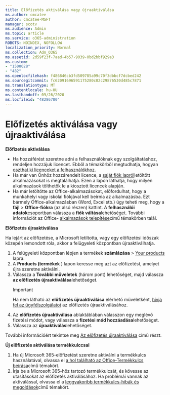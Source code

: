 ```yaml
---
title: Előfizetés aktiválása vagy újraaktiválása
ms.author: cmcatee
author: cmcatee-MSFT
manager: scotv
ms.audience: Admin
ms.topic: article
ms.service: o365-administration
ROBOTS: NOINDEX, NOFOLLOW
localization_priority: Normal
ms.collection: Adm_O365
ms.assetid: 2d59f23f-7aad-4b57-9039-0bd2bbf929a3
ms.custom:
- "1500028"
- "482"
ms.openlocfilehash: f486846cb3fd509785a99c70f3dbbcf7dcbed242
ms.sourcegitcommit: fc62091696591175280c02c29876530d485c7871
ms.translationtype: MT
ms.contentlocale: hu-HU
ms.lasthandoff: 09/26/2020
ms.locfileid: "48286780"
---
```

# <a name="activate-or-reactivate-a-subscription"></a>Előfizetés aktiválása vagy újraaktiválása

**Előfizetés aktiválása**

- Ha hozzáférést szeretne adni a felhasználóknak egy szolgáltatáshoz, rendeljen hozzájuk licencet. Ebből a témakörből megtudhatja, hogyan [oszthat ki licenceket a felhasználókhoz](https://docs.microsoft.com/microsoft-365/admin/manage/assign-licenses-to-users).
- Ha már van Önhöz hozzárendelt licence, a [saját fiók lapról](https://portal.office.com/account/#installs)letöltött alkalmazásokat is megtalálhatja. Ezen a lapon láthatja, hogy milyen alkalmazások tölthetők le a kiosztott licencek alapján.
- Ha már letöltötte az Office-alkalmazásokat, előfordulhat, hogy a munkahelyi vagy iskolai fiókjával kell beírnia az alkalmazásba. Ezt bármely Office-alkalmazásban (Word, Excel stb.) úgy teheti meg, hogy a **fájl**  >  **Office-fiókra** (az alsó részen) kattint. A **felhasználói adatok**csoportban válassza a **fiók váltása**lehetőséget. További információt az Office- [alkalmazások telepítése](https://docs.microsoft.com/microsoft-365/admin/setup/install-applications)című témakörben talál.

**Előfizetés újraaktiválása**

Ha lejárt az előfizetése, a Microsoft letiltotta, vagy egy előfizetési időszak közepén lemondott róla, akkor a felügyeleti központban újraaktiválhatja.
  
1. A felügyeleti központban lépjen a termékek **számlázása**  >  [Your products](https://go.microsoft.com/fwlink/p/?linkid=842054) lapra.
2. A **Products (termékek** ) lapon keresse meg azt az előfizetést, amelyet újra szeretne aktiválni.
3. Válassza a **További műveletek** (három pont) lehetőséget, majd válassza **az előfizetés újraaktiválása**lehetőséget.
    > [!IMPORTANT]
    > Ha nem látható az **előfizetés újraaktiválása** elérhető műveletként, [hívja fel az ügyfélszolgálatot](https://docs.microsoft.com/microsoft-365/admin/contact-support-for-business-products) az előfizetés újraaktiválásához.
4. Az **előfizetés újraaktiválása** ablaktáblában válasszon egy meglévő fizetési módot, vagy válassza a **fizetési mód hozzáadása**lehetőséget.
5. Válassza az **újraaktiválás**lehetőséget.

További információért tekintse meg [Az előfizetés újraaktiválása](https://docs.microsoft.com/microsoft-365/commerce/subscriptions/reactivate-your-subscription) című részt.

**Új előfizetés aktiválása termékkulccsal**

1. Ha új Microsoft 365-előfizetést szeretne aktiválni a termékkulcs használatával, olvassa el [a hol található az Office-Termékkulcs beírása](https://support.office.com/article/where-to-enter-your-office-product-key-0a82e5ae-739e-4b92-a6f4-2ec780c185db)című témakört.
2. Írja be a Microsoft 365-höz tartozó termékkulcsát, és kövesse az utasításokat az előfizetés aktiválásához. Ha problémái vannak az aktiválással, olvassa el a [leggyakoribb termékkulcs-hibák és megoldások](https://docs.microsoft.com/microsoft-365/commerce/product-key-errors-and-solutions)című témakört.